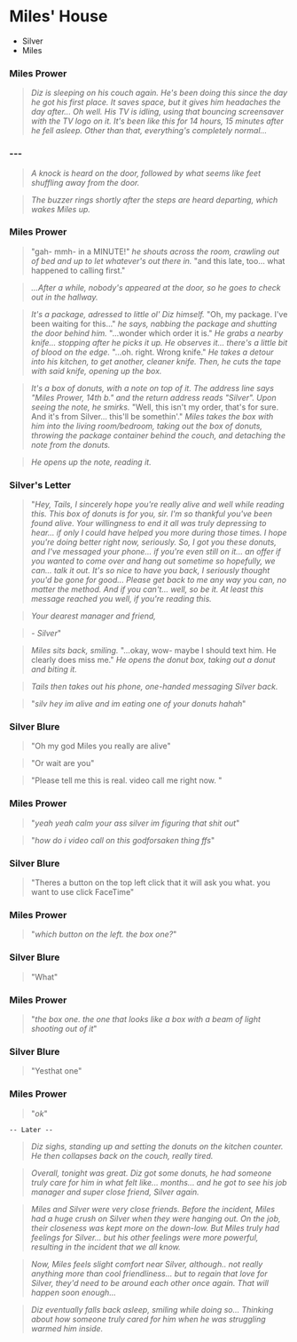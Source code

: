 # Miles' House
- Silver
- Miles

### Miles Prower


> *Diz is sleeping on his couch again. He's been doing this since the day he got his first place. It saves space, but it gives him headaches the day after... Oh well. His TV is idling, using that bouncing screensaver with the TV logo on it. It's been like this for 14 hours, 15 minutes after he fell asleep. Other than that, everything's completely normal...*

### ---


> *A knock is heard on the door, followed by what seems like feet shuffling away from the door.*

> *The buzzer rings shortly after the steps are heard departing, which wakes Miles up.*

### Miles Prower


> "gah- mmh- in a MINUTE!" *he shouts across the room, crawling out of bed and up to let whatever's out there in.* "and this late, too... what happened to calling first."

> *...After a while, nobody's appeared at the door, so he goes to check out in the hallway.*

> *It's a package, adressed to little ol' Diz himself.* "Oh, my package. I've been waiting for this..." *he says, nabbing the package and shutting the door behind him.* "...wonder which order it is." *He grabs a nearby knife... stopping after he picks it up. He observes it... there's a little bit of blood on the edge.* "...oh. right. Wrong knife." *He takes a detour into his kitchen, to get another, cleaner knife. Then, he cuts the tape with said knife, opening up the box.*

> *It's a box of donuts, with a note on top of it. The address line says "Miles Prower, 14th b." and the return address reads "Silver". Upon seeing the note, he smirks.* "Well, this isn't my order, that's for sure. And it's from Silver... this'll be somethin'." *Miles takes the box with him into the living room/bedroom, taking out the box of donuts, throwing the package container behind the couch, and detaching the note from the donuts.*

> *He opens up the note, reading it.*

### Silver's Letter


> 

> "*Hey, Tails, I sincerely hope you're really alive and well while reading this. This box of donuts is for you, sir. I'm so thankful you've been found alive. Your willingness to end it all was truly depressing to hear... if only I could have helped you more during those times. I hope you're doing better right now, seriously. So, I got you these donuts, and I've messaged your phone... if you're even still on it... an offer if you wanted to come over and hang out sometime so hopefully, we can... talk it out. It's so nice to have you back, I seriously thought you'd be gone for good... Please get back to me any way you can, no matter the method. And if you can't... well, so be it. At least this message reached you well, if you're reading this.*

> 

> *Your dearest manager and friend,*

> *- Silver*"

> 

> *Miles sits back, smiling.* "...okay, wow- maybe I should text him. He clearly does miss me." *He opens the donut box, taking out a donut and biting it.*

> *Tails then takes out his phone, one-handed messaging Silver back.*

> 

> "*silv hey im alive and im eating one of your donuts hahah*"

### Silver Blure


> "Oh my god Miles you really are alive"

> 

> "Or wait are you"

> 

> "Please tell me this is real. video call me right now. "

### Miles Prower


> "*yeah yeah calm your ass silver im figuring that shit out*"

> 

> "*how do i video call on this godforsaken thing ffs*"

### Silver Blure


> "Theres a button on the top left click that it will ask you what. you want to use click FaceTime"

### Miles Prower


> "*which button on the left. the box one?*"

### Silver Blure


> "What"

### Miles Prower


> "*the box one. the one that looks like a box with a beam of light shooting out of it*"

### Silver Blure


> "Yesthat one"

### Miles Prower


> "*ok*"

    -- Later --

> *Diz sighs, standing up and setting the donuts on the kitchen counter. He then collapses back on the couch, really tired.*

> 

> *Overall, tonight was great. Diz got some donuts, he had someone truly care for him in what felt like... months... and he got to see his job manager and super close friend, Silver again.*

> *Miles and Silver were very close friends. Before the incident, Miles had a huge crush on Silver when they were hanging out. On the job, their closeness was kept more on the down-low. But Miles truly had feelings for Silver... but his other feelings were more powerful, resulting in the incident that we all know.*

> 

> *Now, Miles feels slight comfort near Silver, although.. not really anything more than cool friendliness... but to regain that love for Silver, they'd need to be around each other once again. That will happen soon enough...*

> *Diz eventually falls back asleep, smiling while doing so... Thinking about how someone truly cared for him when he was struggling warmed him inside.*
